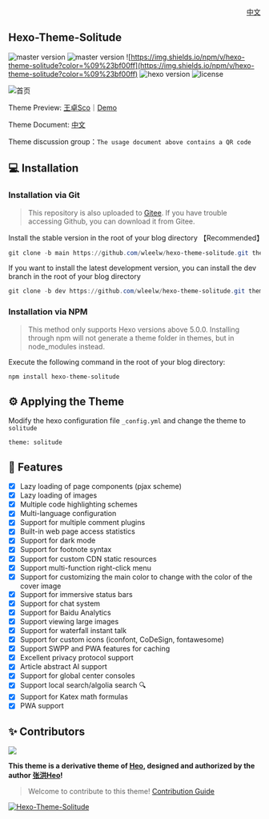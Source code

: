 <div align="right">
  <a title="English" href="/README.md">中文</a>
</div>


## Hexo-Theme-Solitude

![master version](https://img.shields.io/github/package-json/v/wleelw/hexo-theme-solitude/master?color=%231ab1ad&label=master)
![master version](https://img.shields.io/github/package-json/v/wleelw/hexo-theme-solitude/dev?label=dev)
![https://img.shields.io/npm/v/hexo-theme-solitude?color=%09%23bf00ff](https://img.shields.io/npm/v/hexo-theme-solitude?color=%09%23bf00ff)
![hexo version](https://img.shields.io/badge/hexo-6.3.0+-0e83c)
![license](https://img.shields.io/github/license/wleelw/hexo-theme-solitude?color=FF5531)

![首页](https://github.com/wleelw/hexo-theme-solitude/assets/74389842/d008aba4-942d-4fdb-a611-d934c0bad9fe)

Theme Preview:  [王卓Sco](https://blog.wzsco.cn/)｜[Demo](https://solitude.wzsco.top/)

Theme Document: [中文](https://docs.wzsco.cn/)

Theme discussion group：`The usage document above contains a QR code`

## 💻 Installation

### Installation via Git

> This repository is also uploaded to [Gitee](https://gitee.com/nsjjd_w/hexo-theme-solitude). If you have trouble accessing Github, you can download it from Gitee.

Install the stable version in the root of your blog directory 【Recommended】

```powershell
git clone -b main https://github.com/wleelw/hexo-theme-solitude.git themes/solitude
```

If you want to install the latest development version, you can install the dev branch in the root of your blog directory

```powershell
git clone -b dev https://github.com/wleelw/hexo-theme-solitude.git themes/solitude
```

### Installation via NPM

> This method only supports Hexo versions above 5.0.0. Installing through npm will not generate a theme folder in themes, but in node_modules instead.

Execute the following command in the root of your blog directory:

```powershell
npm install hexo-theme-solitude
```

## ⚙ Applying the Theme

Modify the hexo configuration file `_config.yml` and change the theme to `solitude`

```
theme: solitude
```

## 🎉 Features

- [x] Lazy loading of page components (pjax scheme)
- [x] Lazy loading of images
- [x] Multiple code highlighting schemes
- [x] Multi-language configuration
- [x] Support for multiple comment plugins
- [x] Built-in web page access statistics
- [x] Support for dark mode
- [x] Support for footnote syntax
- [x] Support for custom CDN static resources
- [x] Support multi-function right-click menu
- [x] Support for customizing the main color to change with the color of the cover image
- [x] Support for immersive status bars
- [x] Support for chat system
- [x] Support for Baidu Analytics
- [x] Support viewing large images
- [x] Support for waterfall instant talk
- [x] Support for custom icons (iconfont, CoDeSign, fontawesome)
- [x] Support SWPP and PWA features for caching
- [x] Excellent privacy protocol support
- [x] Article abstract AI support
- [x] Support for global center consoles
- [x] Support local search/algolia search 🔍
- [x] Support for Katex math formulas
- [x] PWA support

## ✨ Contributors

<a href="https://github.com/wleelw/hexo-theme-solitude/graphs/contributors">
  <img src="https://contrib.rocks/image?repo=wleelw/hexo-theme-solitude" />
</a>

**This theme is a derivative theme of [Heo](https://blog.zhheo.com/), designed and authorized by the author [张洪Heo](https://github.com/zhheo)!**

> Welcome to contribute to this theme!  [Contribution Guide](/CONTRIBUTING.md)

[![Hexo-Theme-Solitude](https://starchart.cc/wleelw/hexo-theme-solitude.svg?variant=adaptive)](https://github.com/wleelw/hexo-theme-solitude)